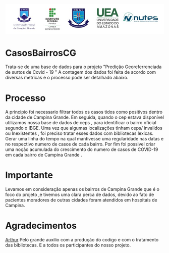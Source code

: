 ![](Logo.jpg)



# CasosBairrosCG

Trata-se de uma base de dados para o projeto "Predição Georeferrenciada de surtos de Covid - 19 "
A contagem dos dados foi feita de acordo com diversas metricas e o processo pode ser detalhado abaixo.

# Processo 

A principio foi necessario filtrar todos os casos tidos como positivos dentro da cidade de Campina Grande.
Em seguida, quando o cep estava disponível utilizamos nossa base de dados de ceps , para identificar o bairro oficial segundo o IBGE.
Uma vez que algumas localizações tinham ceps/ invalidos ou Inexistentes , foi preciso tratar esses dados com bibliotecas lexicas. 
Gerar uma linha do tempo na qual mantivesse uma regularidade nas datas e no respectivo numero de casos de cada bairro.
Por fim foi possivel criar uma noção acumulada do crescimento do numero de casos de COVID-19 em cada bairro de Campina Grande .

# Importante

Levamos em consideração apenas os bairros de Campina Grande que é o foco do projeto ,e tivemos uma clara perca de dados, devido ao fato de pacientes moradores de outras cidades foram atendidos em hospitais de Campina.


# Agradecimentos 
[Arthur](https://github.com/arthuralv)  Pelo grande auxilio com a produção do codigo e com o tratamento das bibliotecas. 
E a todos os participantes do nosso projeto. 




